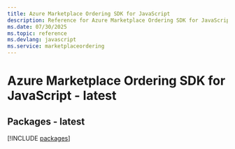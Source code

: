 ```yaml
---
title: Azure Marketplace Ordering SDK for JavaScript
description: Reference for Azure Marketplace Ordering SDK for JavaScript
ms.date: 07/30/2025
ms.topic: reference
ms.devlang: javascript
ms.service: marketplaceordering
---
```

# Azure Marketplace Ordering SDK for JavaScript - latest
## Packages - latest
[!INCLUDE [packages](marketplace-ordering-index.md)]